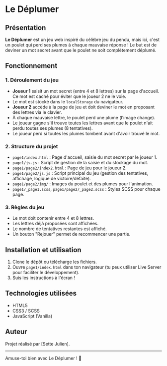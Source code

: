 # Le Déplumer

## Présentation

**Le Déplumer** est un jeu web inspiré du célèbre jeu du pendu, mais ici, c'est un poulet qui perd ses plumes à chaque mauvaise réponse ! Le but est de deviner un mot secret avant que le poulet ne soit complètement déplumé.

## Fonctionnement

### 1. Déroulement du jeu

- **Joueur 1** saisit un mot secret (entre 4 et 8 lettres) sur la page d'accueil. Ce mot est caché pour éviter que le joueur 2 ne le voie.
- Le mot est stocké dans le `localStorage` du navigateur.
- **Joueur 2** accède à la page de jeu et doit deviner le mot en proposant des lettres via le clavier.
- À chaque mauvaise lettre, le poulet perd une plume (l'image change).
- Le joueur gagne s'il trouve toutes les lettres avant que le poulet n'ait perdu toutes ses plumes (8 tentatives).
- Le joueur perd si toutes les plumes tombent avant d'avoir trouvé le mot.

### 2. Structure du projet

- `page1/index.html` : Page d'accueil, saisie du mot secret par le joueur 1.
- `page1/js.js` : Script de gestion de la saisie et du stockage du mot.
- `page1/page2/index2.html` : Page de jeu pour le joueur 2.
- `page1/page2/js.js` : Script principal du jeu (gestion des tentatives, affichage, logique de victoire/défaite).
- `page1/page2/img/` : Images du poulet et des plumes pour l'animation.
- `page1/_page1.scss`, `page1/page2/_page2.scss` : Styles SCSS pour chaque page.

### 3. Règles du jeu

- Le mot doit contenir entre 4 et 8 lettres.
- Les lettres déjà proposées sont affichées.
- Le nombre de tentatives restantes est affiché.
- Un bouton "Rejouer" permet de recommencer une partie.

## Installation et utilisation

1. Clone le dépôt ou télécharge les fichiers.
2. Ouvre `page1/index.html` dans ton navigateur (tu peux utiliser Live Server pour faciliter le développement).
3. Suis les instructions à l'écran !

## Technologies utilisées

- HTML5
- CSS3 / SCSS
- JavaScript (Vanilla)

## Auteur

Projet réalisé par [Sette Julien].

---

Amuse-toi bien avec Le Déplumer ! 🐔
